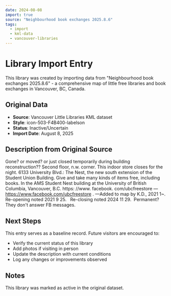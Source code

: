 ```yaml
---
date: 2024-08-08
import: true
source: "Neighbourhood book exchanges 2025.8.6"
tags:
  - import
  - kml-data
  - vancouver-libraries
---
```


# Library Import Entry

This library was created by importing data from "Neighbourhood book exchanges 2025.8.6" - a comprehensive map of little free libraries and book exchanges in Vancouver, BC, Canada.

## Original Data

- **Source**: Vancouver Little Libraries KML dataset
- **Style**: icon-503-F4B400-labelson
- **Status**: Inactive/Uncertain
- **Import Date**: August 8, 2025

## Description from Original Source

Gone? or moved? or just closed temporarily during building reconstruction??
Second floor, n.w. corner.
This indoor store closes for the night.
6133 University Blvd.: The Nest, the new south extension of the Student Union Building. 
Give and take many kinds of items free, including books.
In the AMS Student Nest building at the University of British Columbia, Vancouver, B.C.
https: //www. facebook. com/ubcfreestore —
https://www.facebook.com/ubcfreestore .
—Added to map by K.D., 2021 1~. 
Re-opening noted 2021 9 25.  
Re-closing noted 2024 11 29.  Permanent?
They don't answer FB messages.



## Next Steps

This entry serves as a baseline record. Future visitors are encouraged to:
- Verify the current status of this library
- Add photos if visiting in person
- Update the description with current conditions
- Log any changes or improvements observed

## Notes

This library was marked as active in the original dataset.
